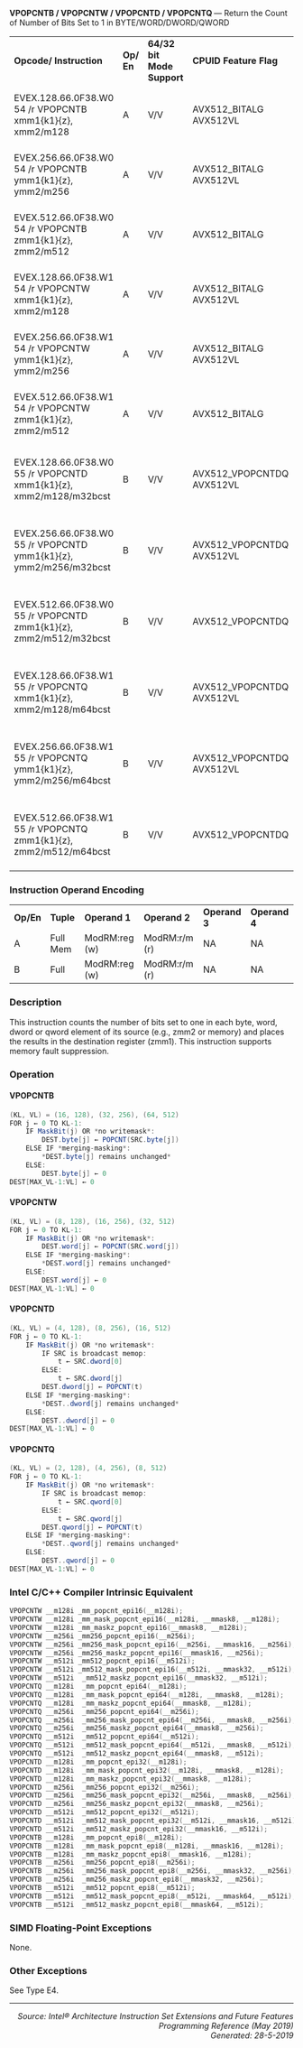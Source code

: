 <b>VPOPCNTB / VPOPCNTW / VPOPCNTD / VPOPCNTQ </b> —  Return the Count of Number of Bits Set to 1 in BYTE/WORD/DWORD/QWORD
<table>
	<tr>
		<td><b>Opcode/ Instruction</b></td>
		<td><b>Op/ En</b></td>
		<td><b>64/32 bit Mode Support</b></td>
		<td><b>CPUID Feature Flag</b></td>
		<td><b>Description</b></td>
	</tr>
	<tr>
		<td>EVEX.128.66.0F38.W0 54 /r VPOPCNTB xmm1{k1}{z}, xmm2/m128</td>
		<td>A</td>
		<td>V/V</td>
		<td>AVX512_BITALG AVX512VL</td>
		<td>Counts the number of bits set to one in xmm2/m128 and puts the result in xmm1 with writemask k1.</td>
	</tr>
	<tr>
		<td>EVEX.256.66.0F38.W0 54 /r VPOPCNTB ymm1{k1}{z}, ymm2/m256</td>
		<td>A</td>
		<td>V/V</td>
		<td>AVX512_BITALG AVX512VL</td>
		<td>Counts the number of bits set to one in ymm2/m256 and puts the result in ymm1 with writemask k1.</td>
	</tr>
	<tr>
		<td>EVEX.512.66.0F38.W0 54 /r VPOPCNTB zmm1{k1}{z}, zmm2/m512</td>
		<td>A</td>
		<td>V/V</td>
		<td>AVX512_BITALG</td>
		<td>Counts the number of bits set to one in zmm2/m512 and puts the result in zmm1 with writemask k1.</td>
	</tr>
	<tr>
		<td>EVEX.128.66.0F38.W1 54 /r VPOPCNTW xmm1{k1}{z}, xmm2/m128</td>
		<td>A</td>
		<td>V/V</td>
		<td>AVX512_BITALG AVX512VL</td>
		<td>Counts the number of bits set to one in xmm2/m128 and puts the result in xmm1 with writemask k1.</td>
	</tr>
	<tr>
		<td>EVEX.256.66.0F38.W1 54 /r VPOPCNTW ymm1{k1}{z}, ymm2/m256</td>
		<td>A</td>
		<td>V/V</td>
		<td>AVX512_BITALG AVX512VL</td>
		<td>Counts the number of bits set to one in ymm2/m256 and puts the result in ymm1 with writemask k1.</td>
	</tr>
	<tr>
		<td>EVEX.512.66.0F38.W1 54 /r VPOPCNTW zmm1{k1}{z}, zmm2/m512</td>
		<td>A</td>
		<td>V/V</td>
		<td>AVX512_BITALG</td>
		<td>Counts the number of bits set to one in zmm2/m512 and puts the result in zmm1 with writemask k1.</td>
	</tr>
	<tr>
		<td>EVEX.128.66.0F38.W0 55 /r VPOPCNTD xmm1{k1}{z}, xmm2/m128/m32bcst</td>
		<td>B</td>
		<td>V/V</td>
		<td>AVX512_VPOPCNTDQ AVX512VL</td>
		<td>Counts the number of bits set to one in xmm2/m128/m32bcst and puts the result in xmm1 with writemask k1.</td>
	</tr>
	<tr>
		<td>EVEX.256.66.0F38.W0 55 /r VPOPCNTD ymm1{k1}{z}, ymm2/m256/m32bcst</td>
		<td>B</td>
		<td>V/V</td>
		<td>AVX512_VPOPCNTDQ AVX512VL</td>
		<td>Counts the number of bits set to one in ymm2/m256/m32bcst and puts the result in ymm1 with writemask k1.</td>
	</tr>
	<tr>
		<td>EVEX.512.66.0F38.W0 55 /r VPOPCNTD zmm1{k1}{z}, zmm2/m512/m32bcst</td>
		<td>B</td>
		<td>V/V</td>
		<td>AVX512_VPOPCNTDQ</td>
		<td>Counts the number of bits set to one in zmm2/m512/m32bcst and puts the result in zmm1 with writemask k1.</td>
	</tr>
	<tr>
		<td>EVEX.128.66.0F38.W1 55 /r VPOPCNTQ xmm1{k1}{z}, xmm2/m128/m64bcst</td>
		<td>B</td>
		<td>V/V</td>
		<td>AVX512_VPOPCNTDQ AVX512VL</td>
		<td>Counts the number of bits set to one in xmm2/m128/m32bcst and puts the result in xmm1 with writemask k1.</td>
	</tr>
	<tr>
		<td>EVEX.256.66.0F38.W1 55 /r VPOPCNTQ ymm1{k1}{z}, ymm2/m256/m64bcst</td>
		<td>B</td>
		<td>V/V</td>
		<td>AVX512_VPOPCNTDQ AVX512VL</td>
		<td>Counts the number of bits set to one in ymm2/m256/m32bcst and puts the result in ymm1 with writemask k1.</td>
	</tr>
	<tr>
		<td>EVEX.512.66.0F38.W1 55 /r VPOPCNTQ zmm1{k1}{z}, zmm2/m512/m64bcst</td>
		<td>B</td>
		<td>V/V</td>
		<td>AVX512_VPOPCNTDQ</td>
		<td>Counts the number of bits set to one in zmm2/m512/m64bcst and puts the result in zmm1 with writemask k1.</td>
	</tr>
</table>


### Instruction Operand Encoding
<table>
	<tr>
		<td><b>Op/En</b></td>
		<td><b>Tuple</b></td>
		<td><b>Operand 1</b></td>
		<td><b>Operand 2</b></td>
		<td><b>Operand 3</b></td>
		<td><b>Operand 4</b></td>
	</tr>
	<tr>
		<td>A</td>
		<td>Full Mem</td>
		<td>ModRM:reg (w)</td>
		<td>ModRM:r/m (r)</td>
		<td>NA</td>
		<td>NA</td>
	</tr>
	<tr>
		<td>B</td>
		<td>Full</td>
		<td>ModRM:reg (w)</td>
		<td>ModRM:r/m (r)</td>
		<td>NA</td>
		<td>NA</td>
	</tr>
</table>


### Description
This instruction counts the number of bits set to one in each byte, word, dword or qword element of its source (e.g.,
zmm2 or memory) and places the results in the destination register (zmm1). This instruction supports memory
fault suppression.


### Operation


#### VPOPCNTB
```java
(KL, VL) = (16, 128), (32, 256), (64, 512)
FOR j ← 0 TO KL-1:
    IF MaskBit(j) OR *no writemask*:
        DEST.byte[j] ← POPCNT(SRC.byte[j])
    ELSE IF *merging-masking*:
        *DEST.byte[j] remains unchanged*
    ELSE:
        DEST.byte[j] ← 0
DEST[MAX_VL-1:VL] ← 0
```
#### VPOPCNTW
```java
(KL, VL) = (8, 128), (16, 256), (32, 512)
FOR j ← 0 TO KL-1:
    IF MaskBit(j) OR *no writemask*:
        DEST.word[j] ← POPCNT(SRC.word[j])
    ELSE IF *merging-masking*:
        *DEST.word[j] remains unchanged*
    ELSE:
        DEST.word[j] ← 0
DEST[MAX_VL-1:VL] ← 0
```
#### VPOPCNTD
```java
(KL, VL) = (4, 128), (8, 256), (16, 512)
FOR j ← 0 TO KL-1:
    IF MaskBit(j) OR *no writemask*:
        IF SRC is broadcast memop:
            t ← SRC.dword[0]
        ELSE:
            t ← SRC.dword[j]
        DEST.dword[j] ← POPCNT(t)
    ELSE IF *merging-masking*:
        *DEST..dword[j] remains unchanged*
    ELSE:
        DEST..dword[j] ← 0
DEST[MAX_VL-1:VL] ← 0
```
#### VPOPCNTQ
```java
(KL, VL) = (2, 128), (4, 256), (8, 512)
FOR j ← 0 TO KL-1:
    IF MaskBit(j) OR *no writemask*:
        IF SRC is broadcast memop:
            t ← SRC.qword[0]
        ELSE:
            t ← SRC.qword[j]
        DEST.qword[j] ← POPCNT(t)
    ELSE IF *merging-masking*:
        *DEST..qword[j] remains unchanged*
    ELSE:
        DEST..qword[j] ← 0
DEST[MAX_VL-1:VL] ← 0
```
### Intel C/C++ Compiler Intrinsic Equivalent
```c
VPOPCNTW __m128i _mm_popcnt_epi16(__m128i);
VPOPCNTW __m128i _mm_mask_popcnt_epi16(__m128i, __mmask8, __m128i);
VPOPCNTW __m128i _mm_maskz_popcnt_epi16(__mmask8, __m128i);
VPOPCNTW __m256i _mm256_popcnt_epi16(__m256i);
VPOPCNTW __m256i _mm256_mask_popcnt_epi16(__m256i, __mmask16, __m256i);
VPOPCNTW __m256i _mm256_maskz_popcnt_epi16(__mmask16, __m256i);
VPOPCNTW __m512i _mm512_popcnt_epi16(__m512i);
VPOPCNTW __m512i _mm512_mask_popcnt_epi16(__m512i, __mmask32, __m512i);
VPOPCNTW __m512i  _mm512_maskz_popcnt_epi16(__mmask32, __m512i);
VPOPCNTQ __m128i  _mm_popcnt_epi64(__m128i);
VPOPCNTQ __m128i  _mm_mask_popcnt_epi64(__m128i, __mmask8, __m128i);
VPOPCNTQ __m128i  _mm_maskz_popcnt_epi64(__mmask8, __m128i);
VPOPCNTQ __m256i  _mm256_popcnt_epi64(__m256i);
VPOPCNTQ __m256i  _mm256_mask_popcnt_epi64(__m256i, __mmask8, __m256i);
VPOPCNTQ __m256i  _mm256_maskz_popcnt_epi64(__mmask8, __m256i);
VPOPCNTQ __m512i  _mm512_popcnt_epi64(__m512i);
VPOPCNTQ __m512i  _mm512_mask_popcnt_epi64(__m512i, __mmask8, __m512i);
VPOPCNTQ __m512i  _mm512_maskz_popcnt_epi64(__mmask8, __m512i);
VPOPCNTD __m128i  _mm_popcnt_epi32(__m128i);
VPOPCNTD __m128i  _mm_mask_popcnt_epi32(__m128i, __mmask8, __m128i);
VPOPCNTD __m128i  _mm_maskz_popcnt_epi32(__mmask8, __m128i);
VPOPCNTD __m256i  _mm256_popcnt_epi32(__m256i);
VPOPCNTD __m256i  _mm256_mask_popcnt_epi32(__m256i, __mmask8, __m256i);
VPOPCNTD __m256i  _mm256_maskz_popcnt_epi32(__mmask8, __m256i);
VPOPCNTD __m512i  _mm512_popcnt_epi32(__m512i);
VPOPCNTD __m512i  _mm512_mask_popcnt_epi32(__m512i, __mmask16, __m512i);
VPOPCNTD __m512i  _mm512_maskz_popcnt_epi32(__mmask16, __m512i);
VPOPCNTB __m128i  _mm_popcnt_epi8(__m128i);
VPOPCNTB __m128i  _mm_mask_popcnt_epi8(__m128i, __mmask16, __m128i);
VPOPCNTB __m128i  _mm_maskz_popcnt_epi8(__mmask16, __m128i);
VPOPCNTB __m256i  _mm256_popcnt_epi8(__m256i);
VPOPCNTB __m256i  _mm256_mask_popcnt_epi8(__m256i, __mmask32, __m256i);
VPOPCNTB __m256i  _mm256_maskz_popcnt_epi8(__mmask32, __m256i);
VPOPCNTB __m512i  _mm512_popcnt_epi8(__m512i);
VPOPCNTB __m512i  _mm512_mask_popcnt_epi8(__m512i, __mmask64, __m512i);
VPOPCNTB __m512i  _mm512_maskz_popcnt_epi8(__mmask64, __m512i);
```
### SIMD Floating-Point Exceptions
None.

### Other Exceptions

See Type E4.


 --- 
<p align="right"><i>Source: Intel® Architecture Instruction Set Extensions and Future Features Programming Reference (May 2019)<br>Generated: 28-5-2019</i></p>